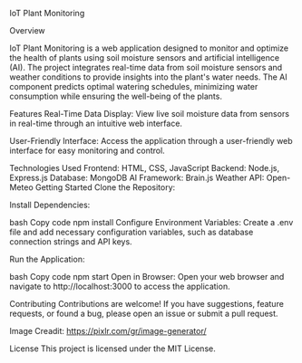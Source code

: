 
IoT Plant Monitoring

Overview

IoT Plant Monitoring is a web application designed to monitor and optimize the health of plants using soil moisture sensors and artificial intelligence (AI). The project integrates real-time data from soil moisture sensors and weather conditions to provide insights into the plant's water needs. The AI component predicts optimal watering schedules, minimizing water consumption while ensuring the well-being of the plants.

Features
Real-Time Data Display: View live soil moisture data from sensors in real-time through an intuitive web interface.

User-Friendly Interface: Access the application through a user-friendly web interface for easy monitoring and control.

Technologies Used
Frontend: HTML, CSS, JavaScript
Backend: Node.js, Express.js
Database: MongoDB
AI Framework: Brain.js
Weather API: Open-Meteo
Getting Started
Clone the Repository:


Install Dependencies:

bash
Copy code
npm install
Configure Environment Variables:
Create a .env file and add necessary configuration variables, such as database connection strings and API keys.

Run the Application:

bash
Copy code
npm start
Open in Browser:
Open your web browser and navigate to http://localhost:3000 to access the application.

Contributing
Contributions are welcome! If you have suggestions, feature requests, or found a bug, please open an issue or submit a pull request.



Image Creadit:
https://pixlr.com/gr/image-generator/

License
This project is licensed under the MIT License.